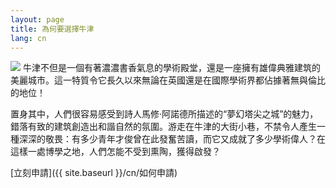 ```yaml
---
layout: page
title: 為何要選擇牛津
lang: cn
---
```


![](https://dl.dropboxusercontent.com/u/516841/GlobalME/ox2.jpg)
牛津不但是一個有著濃濃書香氣息的學術殿堂，還是一座擁有雄偉典雅建筑的美麗城市。這一特質令它長久以來無論在英國還是在國際學術界都佔據著無與倫比的地位！

置身其中，人們很容易感受到詩人馬修·阿諾德所描述的“夢幻塔尖之城”的魅力，錯落有致的建筑創造出和諧自然的氛圍。游走在牛津的大街小巷，不禁令人產生一種深深的敬畏：有多少青年才俊曾在此發奮苦讀，而它又成就了多少學術偉人？在這樣一處博學之地，人們怎能不受到熏陶，獲得啟發？


[立刻申請]({{ site.baseurl }}/cn/如何申請)
